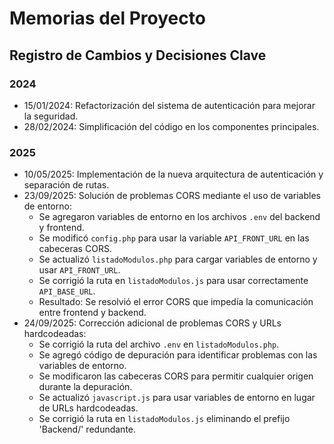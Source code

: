 # Memorias del Proyecto

## Registro de Cambios y Decisiones Clave

### 2024
- 15/01/2024: Refactorización del sistema de autenticación para mejorar la seguridad.
- 28/02/2024: Simplificación del código en los componentes principales.

### 2025
- 10/05/2025: Implementación de la nueva arquitectura de autenticación y separación de rutas.
- 23/09/2025: Solución de problemas CORS mediante el uso de variables de entorno:
  - Se agregaron variables de entorno en los archivos `.env` del backend y frontend.
  - Se modificó `config.php` para usar la variable `API_FRONT_URL` en las cabeceras CORS.
  - Se actualizó `listadoModulos.php` para cargar variables de entorno y usar `API_FRONT_URL`.
  - Se corrigió la ruta en `listadoModulos.js` para usar correctamente `API_BASE_URL`.
  - Resultado: Se resolvió el error CORS que impedía la comunicación entre frontend y backend.
- 24/09/2025: Corrección adicional de problemas CORS y URLs hardcodeadas:
  - Se corrigió la ruta del archivo `.env` en `listadoModulos.php`.
  - Se agregó código de depuración para identificar problemas con las variables de entorno.
  - Se modificaron las cabeceras CORS para permitir cualquier origen durante la depuración.
  - Se actualizó `javascript.js` para usar variables de entorno en lugar de URLs hardcodeadas.
  - Se corrigió la ruta en `listadoModulos.js` eliminando el prefijo 'Backend/' redundante.